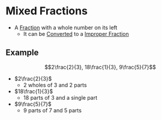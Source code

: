 # Mixed Fractions
- A [Fraction](./Eyntam_Fractions.md) with a whole number on its left
    - It can be [Converted](./Eyntam_Fractions-Conversion.md) to a [Improper Fraction](./Eyntam_Improper-Fractions)

## Example
$$2\frac{2}{3}, 18\frac{1}{3}, 9\frac{5}{7}$$

- $2\frac{2}{3}$
    - 2 wholes of 3 and 2 parts
- $18\frac{1}{3}$
    - 18 parts of 3 and a single part
- $9\frac{5}{7}$
    - 9 parts of 7 and 5 parts
